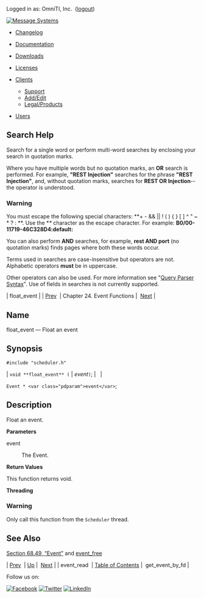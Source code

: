 Logged in as: OmniTI, Inc.  ([logout](https://support.messagesystems.com/logout.php))

[![Message Systems](https://support.messagesystems.com/images/ms-white205.png)](https://support.messagesystems.com/start.php) 

*   [Changelog](https://support.messagesystems.com/start.php?show=changelog)
*   [Documentation](https://support.messagesystems.com/docs/)
*   [Downloads](https://support.messagesystems.com/start.php)

*   [Licenses](https://support.messagesystems.com/license_summary.php)
*   <a href="">Clients</a>
    *   [Support](https://support.messagesystems.com/cs.php)
    *   [Add/Edit](https://support.messagesystems.com/edit_client.php)
    *   [Legal/Products](https://support.messagesystems.com/edit_products.php)
*   [Users](https://support.messagesystems.com/edit_customer.php)

## Search Help

Search for a single word or perform multi-word searches by enclosing your search in quotation marks.

Where you have multiple words but no quotation marks, an **OR** search is performed. For example, **"REST Injection"** searches for the phrase **"REST Injection"**, and, without quotation marks, searches for **REST OR Injection**--the operator is understood.

### Warning

You must escape the following special characters: **+ - && || ! ( ) { } [ ] ^ " ~ * ? : \**. Use the **\** character as the escape character. For example: **B0/00-11719-46C328D4\:default\:**

You can also perform **AND** searches, for example, **rest AND port** (no quotation marks) finds pages where both these words occur.

Terms used in searches are case-insensitive but operators are not. Alphabetic operators **must** be in uppercase.

Other operators can also be used. For more information see "[Query Parser Syntax](https://lucene.apache.org/core/old_versioned_docs/versions/3_0_0/queryparsersyntax.html)". Use of fields in searches is not currently supported.

| float_event |
| [Prev](apis.event_read.php)  | Chapter 24. Event Functions |  [Next](apis.get_event_by_fd.php) |

<a name="apis.float_event"></a>
## Name

float_event — Float an event

## Synopsis

`#include "scheduler.h"`

| `void **float_event** (` | <var class="pdparam">event</var>`)`; |   |

`Event * <var class="pdparam">event</var>`;<a name="idp24315424"></a>
## Description

Float an event.

**Parameters**

<dl class="variablelist">

<dt>event</dt>

<dd>

The Event.

</dd>

</dl>

**Return Values**

This function returns void.

**Threading**
### Warning

Only call this function from the `Scheduler` thread.

<a name="idp24322560"></a>
## See Also

[Section 68.49, “Event”](structs.event.php "68.49. Event") and [event_free](apis.event_free.php "event_free")

| [Prev](apis.event_read.php)  | [Up](event.php) |  [Next](apis.get_event_by_fd.php) |
| event_read  | [Table of Contents](index.php) |  get_event_by_fd |

Follow us on:

[![Facebook](https://support.messagesystems.com/images/icon-facebook.png)](http://www.facebook.com/messagesystems) [![Twitter](https://support.messagesystems.com/images/icon-twitter.png)](http://twitter.com/#!/MessageSystems) [![LinkedIn](https://support.messagesystems.com/images/icon-linkedin.png)](http://www.linkedin.com/company/message-systems)